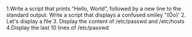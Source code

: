 1.Write a script that prints “Hello, World”, followed by a new line to the standard output.
Write a script that displays a confused smiley "(Ôo)'
2. Let's display a file
 3. Display the content of /etc/passwd and /etc/hosts
4.Display the last 10 lines of /etc/passwd

